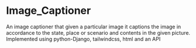 # Image_Captioner
An image captioner that given a particular image it captions the image in accordance to the state, place or scenario and contents in the given picture.  Implemented using python-Django, tailwindcss, html and an API
